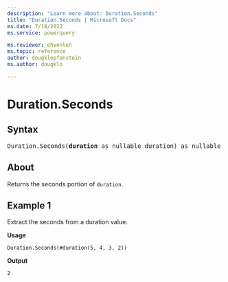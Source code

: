 ```yaml
---
description: "Learn more about: Duration.Seconds"
title: "Duration.Seconds | Microsoft Docs"
ms.date: 7/18/2022
ms.service: powerquery

ms.reviewer: ehvonleh
ms.topic: reference
author: dougklopfenstein
ms.author: dougklo

---
```

# Duration.Seconds

## Syntax

<pre>
Duration.Seconds(<b>duration</b> as nullable duration) as nullable number
</pre>
  
## About

Returns the seconds portion of `duration`.

## Example 1

Extract the seconds from a duration value.

**Usage**

```powerquery-m
Duration.Seconds(#duration(5, 4, 3, 2))
```

**Output**

`2`
